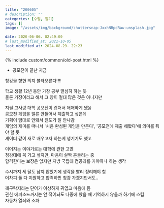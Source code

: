 ```yaml
---
title: "200605"
# description: ""
categories: [수필, 일기]
tags: []
image: "/assets/img/background/chuttersnap-JxxhNRpdRaw-unsplash.jpg"

date: 2020-06-06. 02:49:00
# last_modified_at: 2021-10-05
last_modified_at: 2024-08-29. 22:23
---
```


{% include custom/common/old-post.html %}

+ 공모전이 끝난 지금  

청강을 향한 의지 불타오른다!!!!  

학교 생활 12년 동안 가장 공부 열심히 하는 듯  
물론 가장이라고 해서 그 양이 절대 많은 것은 아니지만  

지필 고사랑 대학 공모전이 겹쳐서 애매하게 됐음  
공모전 게임을 얼른 만들어서 제출하고 싶은데  
기획이 맘대로 안돼서 진도가 잘 안나감  
게임의 재미를 떠나서 '처음 완성된 게임을 만든다', '공모전에 제출 해봤다'에 의미를 둬야 할 듯  
셰이더 같이 새로 배우고자 하는게 생기기도 했고  

이어지는 이야기로는 대학에 관한 고민  
청강대에 꼭 가고 싶지만, 마음이 살짝 흔들리는 중  
합격한다는 보장은 없지만 지방 국립대 컴공과를 가야하나 하는 생각  

수시까지 세 달도 남지 않았기에 생각을 빨리 정리해야 함  
어차피 둘 다 지원하고 합격하면 청강 가겠지만서도..  

깨구락지라는 단어가 이상하게 귀엽고 마음에 듬  
관한 에피소드까지는 안 적어놔도 나중에 봤을 때 기억하지 않을까 하기에 스킵  
자동차 열쇠와 소파  
